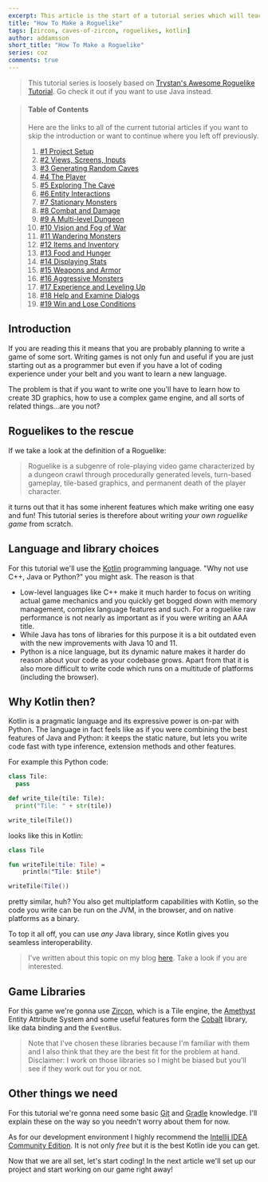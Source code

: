 ```yaml
---
excerpt: This article is the start of a tutorial series which will teach you how to write a roguelike game.
title: "How To Make a Roguelike"
tags: [zircon, caves-of-zircon, roguelikes, kotlin]
author: addamsson
short_title: "How To Make a Roguelike"
series: coz
comments: true
---
```


> This tutorial series is loosely based on [Trystan's Awesome Roguelike Tutorial](http://trystans.blogspot.com/2016/01/roguelike-tutorial-00-table-of-contents.html).
  Go check it out if you want to use Java instead.
  
> #### Table of Contents
>
> Here are the links to all of the current tutorial articles if you want to skip the introduction
> or want to continue where you left off previously.
> 
> 1. [#1 Project Setup](https://hexworks.org/posts/tutorials/2018/12/12/how-to-make-a-roguelike-project-setup.html)
> 2. [#2 Views, Screens, Inputs](https://hexworks.org/posts/tutorials/2018/12/28/how-to-make-a-roguelike-views-screens-inputs.html)
> 3. [#3 Generating Random Caves](https://hexworks.org/posts/tutorials/2019/01/05/how-to-make-a-roguelike-generating-random-caves.html)
> 4. [#4 The Player](https://hexworks.org/posts/tutorials/2019/02/13/how-to-make-a-roguelike-the-player.html)
> 5. [#5 Exploring The Cave](https://hexworks.org/posts/tutorials/2019/02/28/how-to-make-a-roguelike-exploring-the-cave.html)
> 6. [#6 Entity Interactions](https://hexworks.org/posts/tutorials/2019/03/14/how-to-make-a-roguelike-entity-interactions.html)
> 7. [#7 Stationary Monsters](https://hexworks.org/posts/tutorials/2019/03/21/how-to-make-a-roguelike-stationary-monsters.html)
> 8. [#8 Combat and Damage](https://hexworks.org/posts/tutorials/2019/04/02/how-to-make-a-roguelike-combat-and-damage.html)
> 9. [#9 A Multi-level Dungeon](https://hexworks.org/posts/tutorials/2019/04/17/how-to-make-a-roguelike-a-multi-level-dungeon.html)
> 10. [#10 Vision and Fog of War](https://hexworks.org/posts/tutorials/2019/04/27/how-to-make-a-roguelike-vision-and-fog-of-war.html)
> 11. [#11 Wandering Monsters](https://hexworks.org/posts/tutorials/2019/05/07/how-to-make-a-roguelike-wandering-monsters.html)
> 12. [#12 Items and Inventory](https://hexworks.org/posts/tutorials/2019/05/15/how-to-make-a-roguelike-items-and-inventory.html)
> 13. [#13 Food and Hunger](https://hexworks.org/posts/tutorials/2019/05/23/how-to-make-a-roguelike-food-and-hunger.html)
> 14. [#14 Displaying Stats](https://hexworks.org/posts/tutorials/2019/06/14/how-to-make-a-roguelike-displaying-stats.html)
> 15. [#15 Weapons and Armor](https://hexworks.org/posts/tutorials/2019/06/21/how-to-make-a-roguelike-weapons-and-armor.html)
> 16. [#16 Aggressive Monsters](https://hexworks.org/posts/tutorials/2019/06/26/how-to-make-a-roguelike-aggressive-monsters.html)
> 17. [#17 Experience and Leveling Up](https://hexworks.org/posts/tutorials/2019/06/28/how-to-make-a-roguelike-experience-and-leveling-up.html)
> 18. [#18 Help and Examine Dialogs](https://hexworks.org/posts/tutorials/2019/06/30/how-to-make-a-roguelike-help-and-examine-dialogs.html)
> 19. [#19 Win and Lose Conditions](https://hexworks.org/posts/tutorials/2019/07/01/how-to-make-a-roguelike-win-and-lose-conditions.html)

  
## Introduction

If you are reading this it means that you are probably planning to write a game of some sort.
Writing games is not only fun and useful if you are just starting out as a programmer but even
if you have a lot of coding experience under your belt and you want to learn a new language.

The problem is that if you want to write one you'll have to learn how to create 3D graphics,
how to use a complex game engine, and all sorts of related things...are you not?

## Roguelikes to the rescue

If we take a look at the definition of a Roguelike:

> Roguelike is a subgenre of role-playing video game characterized by a dungeon crawl through procedurally generated levels, turn-based gameplay, tile-based graphics, and permanent death of the player character.

it turns out that it has some inherent features which make writing one easy and fun!
This tutorial series is therefore about writing *your own roguelike game* from scratch.

## Language and library choices

For this tutorial we'll use the [Kotlin](https://kotlinlang.org/) programming language.
"Why not use C++, Java or Python?" you might ask. The reason is that

- Low-level languages like C++ make it much harder to focus on writing actual game mechanics
  and you quickly get bogged down with memory management, complex language features and such.
  For a roguelike raw performance is not nearly as important as if you were writing an AAA title.
- While Java has tons of libraries for this purpose it is a bit outdated even with the new improvements
  with Java 10 and 11.
- Python is a nice language, but its dynamic nature makes it harder do reason about your code
  as your codebase grows. Apart from that it is also more difficult to write code which runs on
  a multitude of platforms (including the browser).

## Why Kotlin then?

Kotlin is a pragmatic language and its expressive power is on-par with Python. The language in
fact feels like as if you were combining the best features of Java and Python: it keeps the static
nature, but lets you write code fast with type inference, extension methods and other features.

For example this Python code:

```python
class Tile:
  pass

def write_tile(tile: Tile):
  print("Tile: " + str(tile))

write_tile(Tile())
```

looks like this in Kotlin:

```kotlin
class Tile

fun writeTile(tile: Tile) =
    println("Tile: $tile")

writeTile(Tile())
```

pretty similar, huh? You also get multiplatform capabilities with Kotlin, so the code you write can be
run on the JVM, in the browser, and on native platforms as a binary.

To top it all off, you can use *any* Java library, since Kotlin gives you seamless interoperability.

> I've written about this topic on my blog [here](http://the-cogitator.com/posts/blog/2017/05/19/kotlin-is-the-new-java.html).
  Take a look if you are interested.

## Game Libraries

For this game we're gonna use [Zircon](https://github.com/Hexworks/zircon), which is a Tile engine,
the [Amethyst](https://github.com/Hexworks/amethyst) Entity Attribute System and some useful features
form the [Cobalt](https://github.com/Hexworks/cobalt) library, like data binding and the `EventBus`.

> Note that I've chosen these libraries because I'm familiar with them and I also think that they are
  the best fit for the problem at hand. Disclaimer: I work on those libraries so I might be biased
  but you'll see if they work out for you or not.
  
## Other things we need

For this tutorial we're gonna need some basic [Git](https://git-scm.com/) and [Gradle](https://gradle.org/)
knowledge. I'll explain these on the way so you needn't worry about them for now.

As for our development environment I highly recommend the [Intellij IDEA Community Edition](https://www.jetbrains.com/idea/download).
It is not only *free* but it is the best Kotlin ide you can get.
  
Now that we are all set, let's start coding! In the next article we'll set up our project
and start working on our game right away!
